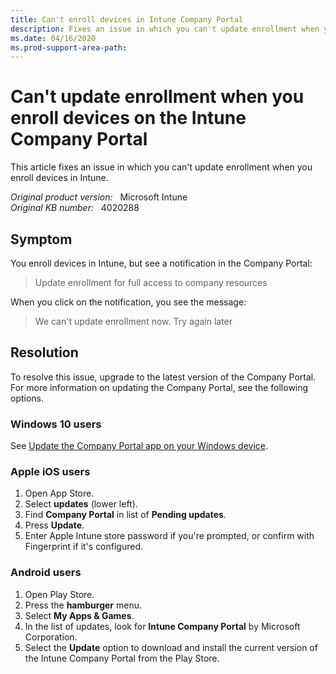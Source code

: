 ```yaml
---
title: Can't enroll devices in Intune Company Portal
description: Fixes an issue in which you can't update enrollment when you enroll devices in Intune.
ms.date: 04/16/2020
ms.prod-support-area-path:
---
```

# Can't update enrollment when you enroll devices on the Intune Company Portal

This article fixes an issue in which you can't update enrollment when you enroll devices in Intune.

_Original product version:_ &nbsp; Microsoft Intune  
_Original KB number:_ &nbsp; 4020288

## Symptom

You enroll devices in Intune, but see a notification in the Company Portal:  

> Update enrollment for full access to company resources

When you click on the notification, you see the message:

> We can't update enrollment now. Try again later

## Resolution

To resolve this issue, upgrade to the latest version of the Company Portal. For more information on updating the Company Portal, see the following options.

### Windows 10 users

See [Update the Company Portal app on your Windows device](/mem/intune/user-help/install-a-new-version-of-the-company-portal-app#update-the-company-portal-app-on-your-windows-device).

### Apple iOS users

1. Open App Store.
2. Select **updates** (lower left).
3. Find **Company Portal** in list of **Pending updates**.
4. Press **Update**.
5. Enter Apple Intune store password if you're prompted, or confirm with Fingerprint if it's configured.

### Android users

1. Open Play Store.
2. Press the **hamburger** menu.
3. Select **My Apps & Games**.
4. In the list of updates, look for **Intune Company Portal** by Microsoft Corporation.
5. Select the **Update** option to download and install the current version of the Intune Company Portal from the Play Store.
